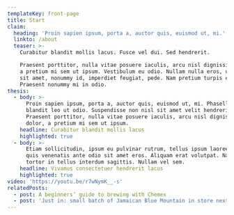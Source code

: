 ```yaml
---
templateKey: front-page
title: Start
claim:
  heading: 'Proin sapien ipsum, porta a, auctor quis, euismod ut, mi.'
  linkto: /about
  teaser: >-
    Curabitur blandit mollis lacus. Fusce vel dui. Sed hendrerit.

    Praesent porttitor, nulla vitae posuere iaculis, arcu nisl dignissim dolor,
    a pretium mi sem ut ipsum. Vestibulum eu odio. Nullam nulla eros, ultricies
    sit amet, nonummy id, imperdiet feugiat, pede. Nam pretium turpis et arcu.
    Praesent nonummy mi in odio.
thesis:
  - body: >-
      Proin sapien ipsum, porta a, auctor quis, euismod ut, mi. Phasellus
      blandit leo ut odio. Suspendisse non nisl sit amet velit hendrerit rutrum.
      Praesent porttitor, nulla vitae posuere iaculis, arcu nisl dignissim
      dolor, a pretium mi sem ut ipsum.
    headline: Curabitur blandit mollis lacus
    highlighted: true
  - body: >-
      Etiam sollicitudin, ipsum eu pulvinar rutrum, tellus ipsum laoreet sapien,
      quis venenatis ante odio sit amet eros. Aliquam erat volutpat. Nam at
      tortor in tellus interdum sagittis. Nullam vel sem.
    headline: Vivamus consectetuer hendrerit lacus
    highlighted: true
video: 'https://youtu.be/r7wNymK__-s'
relatedPosts:
  - post: A beginners’ guide to brewing with Chemex
  - post: 'Just in: small batch of Jamaican Blue Mountain in store next week'
---
```


